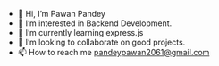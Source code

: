 - 👋 Hi, I’m Pawan Pandey
- 👀 I’m interested in Backend Development.
- 🌱 I’m currently learning express.js
- 💞️ I’m looking to collaborate on good projects.
- 📫 How to reach me pandeypawan2061@gmail.com

<!---
Pawan2061/Pawan2061 is a ✨ special ✨ repository because its `README.md` (this file) appears on your GitHub profile.
You can click the Preview link to take a look at your changes.
--->
